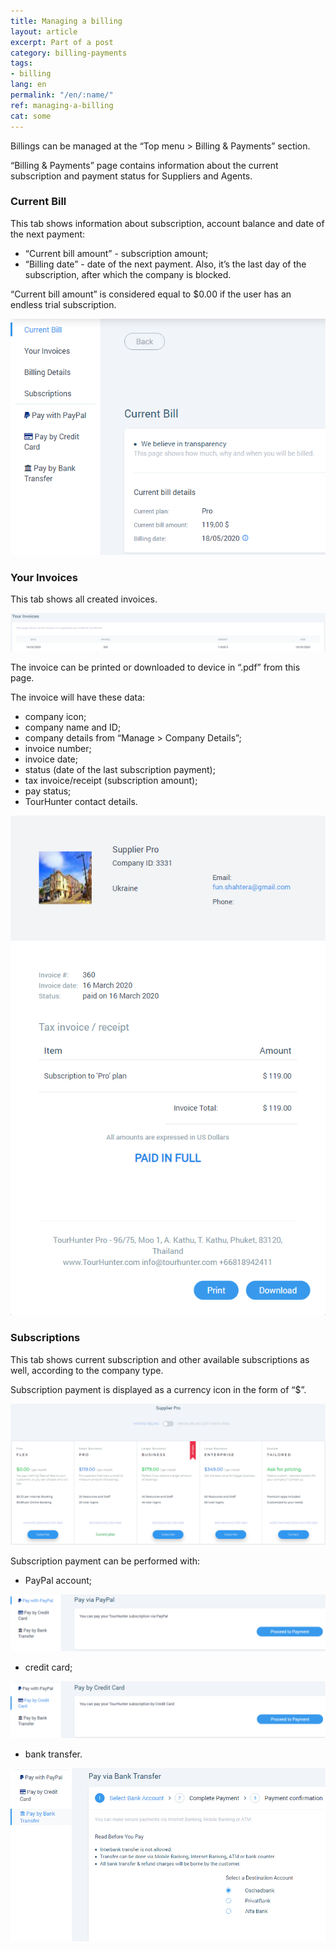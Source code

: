 ```yaml
---
title: Managing a billing
layout: article
excerpt: Part of a post
category: billing-payments
tags:
- billing
lang: en
permalink: "/en/:name/"
ref: managing-a-billing
cat: some
---
```


Billings can be managed at the “Top menu > Billing & Payments” section.

“Billing & Payments” page contains information about the current subscription and payment status for Suppliers and Agents.

### **Current Bill**

This tab shows information about subscription, account balance and date of the next payment:
- “Current bill amount” - subscription amount;
- “Billing date” - date of the next payment. Also, it’s the last day of the subscription, after which the company is blocked.

“Current bill amount” is considered equal to $0.00 if the user has an endless trial subscription.

![Managing_a_billing1](/assets/images/managing_a_billing1.png)

### **Your Invoices**

This tab shows all created invoices.

![Managing_a_billing2](/assets/images/managing_a_billing2.png)

The invoice can be printed or downloaded to device in “.pdf” from this page.

The invoice will have these data:
- company icon;
- company name and ID;
- company details from “Manage > Company Details”;
- invoice number;
- invoice date;
- status (date of the last subscription payment);
- tax invoice/receipt (subscription amount);
- pay status;
- TourHunter contact details.

![Managing_a_billing3](/assets/images/managing_a_billing3.png)

### **Subscriptions**

This tab shows current subscription and other available subscriptions as well, according to the company type.

Subscription payment is displayed as a currency icon in the form of “$”.  

![Managing_a_billing4](/assets/images/managing_a_billing4.png)

Subscription payment can be performed with:

- PayPal account;

![Managing_a_billing5](/assets/images/managing_a_billing5.png)

- credit card;

![Managing_a_billing6](/assets/images/managing_a_billing6.png)

- bank transfer.

![Managing_a_billing7](/assets/images/managing_a_billing7.png)
